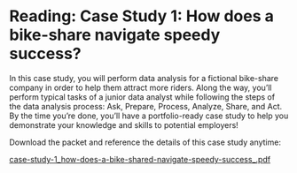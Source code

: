 # Reading: Case Study 1: How does a bike-share navigate speedy success?

In this case study, you will perform data analysis for a fictional bike-share company in order to help them attract more riders. Along the way, you’ll perform typical tasks of a junior data analyst while following the steps of the data analysis process: Ask, Prepare, Process, Analyze, Share, and Act. By the time you’re done, you’ll have a portfolio-ready case study to help you demonstrate your knowledge and skills to potential employers!

Download the packet and reference the details of this case study anytime:

[case-study-1_how-does-a-bike-shared-navigate-speedy-success_.pdf](./resources/case-study-1_how-does-a-bike-shared-navigate-speedy-success_.pdf)
